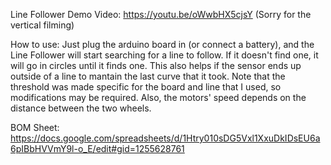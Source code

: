 Line Follower
Demo Video:
https://youtu.be/oWwbHX5cjsY
(Sorry for the vertical filming)

How to use:
Just plug the arduino board in (or connect a battery), and the Line Follower will start searching for a line to follow. 
If it doesn't find one, it will go in circles until it finds one. This also helps if the sensor ends up outside of a line to mantain the last curve that it took.
Note that the threshold was made specific for the board and line that I used, so modifications may be required.
Also, the motors' speed depends on the distance between the two wheels.

BOM Sheet:
https://docs.google.com/spreadsheets/d/1Htry010sDG5Vxl1XxuDkIDsEU6a6pIBbHVVmY9l-o_E/edit#gid=1255628761
